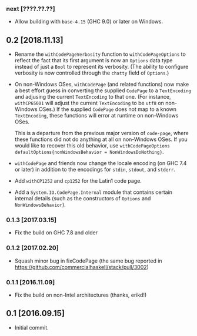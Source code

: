 ### next [????.??.??]
* Allow building with `base-4.15` (GHC 9.0) or later on Windows.

## 0.2 [2018.11.13]
* Rename the `withCodePageVerbosity` function to `withCodePageOptions` to
  reflect the fact that its first argument is now an `Options` data type
  instead of just a `Bool` to represent its verbosity. (The ability to
  configure verbosity is now controlled through the `chatty` field of
  `Options`.)
* On non-Windows OSes, `withCodePage` (and related functions) now make a best
  effort guess in converting the supplied `CodePage` to a `TextEncoding` and
  adjusing the current `TextEncoding` to that one. (For instance, `withCP65001`
  will adjust the current `TextEncoding` to be `utf8` on non-Windows OSes.)
  If the supplied `CodePage` does not map to a known `TextEncoding`, these
  functions will error at runtime on non-Windows OSes.

  This is a departure from the previous major version of `code-page`, where
  these functions did not do anything at all on non-Windows OSes. If you
  would like to recover this old behavior, use
  `withCodePageOptions defaultOptions{nonWindowsBehavior = NonWindowsDoNothing}`.
* `withCodePage` and friends now change the locale encoding (on GHC 7.4 or later)
  in addition to the encodings for `stdin`, `stdout`, and `stderr`.
* Add `withCP1252` and `cp1252` for the Latin1 code page.
* Add a `System.IO.CodePage.Internal` module that contains certain internal
  details (such as the constructors of `Options` and `NonWindowsBehavior`).

### 0.1.3 [2017.03.15]
* Fix the build on GHC 7.8 and older

### 0.1.2 [2017.02.20]
* Squash minor bug in fixCodePage (the same bug reported in
  https://github.com/commercialhaskell/stack/pull/3002)

### 0.1.1 [2016.11.09]
* Fix the build on non-Intel architectures (thanks, erikd!)

## 0.1 [2016.09.15]
* Initial commit.
